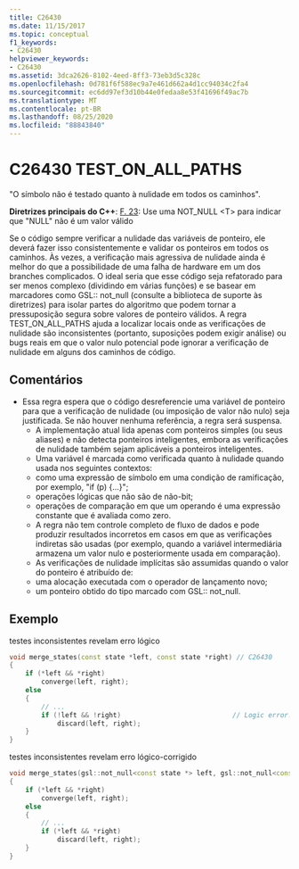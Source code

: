 ```yaml
---
title: C26430
ms.date: 11/15/2017
ms.topic: conceptual
f1_keywords:
- C26430
helpviewer_keywords:
- C26430
ms.assetid: 3dca2626-8102-4eed-8ff3-73eb3d5c328c
ms.openlocfilehash: 0d781f6f588ec9a7e461d662a4d1cc94034c2fa4
ms.sourcegitcommit: ec6dd97ef3d10b44e0fedaa8e53f41696f49ac7b
ms.translationtype: MT
ms.contentlocale: pt-BR
ms.lasthandoff: 08/25/2020
ms.locfileid: "88843840"
---
```

# <a name="c26430-test_on_all_paths"></a>C26430 TEST_ON_ALL_PATHS

"O símbolo não é testado quanto à nulidade em todos os caminhos".

**Diretrizes principais do C++**: [F. 23](https://github.com/isocpp/CppCoreGuidelines/blob/master/CppCoreGuidelines.md#f23-use-a-not_nullt-to-indicate-that-null-is-not-a-valid-value): Use uma NOT_NULL \<T> para indicar que "NULL" não é um valor válido

Se o código sempre verificar a nulidade das variáveis de ponteiro, ele deverá fazer isso consistentemente e validar os ponteiros em todos os caminhos. Às vezes, a verificação mais agressiva de nulidade ainda é melhor do que a possibilidade de uma falha de hardware em um dos branches complicados. O ideal seria que esse código seja refatorado para ser menos complexo (dividindo em várias funções) e se basear em marcadores como GSL:: not_null (consulte a biblioteca de suporte às diretrizes) para isolar partes do algoritmo que podem tornar a pressuposição segura sobre valores de ponteiro válidos. A regra TEST_ON_ALL_PATHS ajuda a localizar locais onde as verificações de nulidade são inconsistentes (portanto, suposições podem exigir análise) ou bugs reais em que o valor nulo potencial pode ignorar a verificação de nulidade em alguns dos caminhos de código.

## <a name="remarks"></a>Comentários

- Essa regra espera que o código desreferencie uma variável de ponteiro para que a verificação de nulidade (ou imposição de valor não nulo) seja justificada. Se não houver nenhuma referência, a regra será suspensa.
  - A implementação atual lida apenas com ponteiros simples (ou seus aliases) e não detecta ponteiros inteligentes, embora as verificações de nulidade também sejam aplicáveis a ponteiros inteligentes.
  - Uma variável é marcada como verificada quanto à nulidade quando usada nos seguintes contextos:
  - como uma expressão de símbolo em uma condição de ramificação, por exemplo, "if (p) {...}";
  - operações lógicas que não são de não-bit;
  - operações de comparação em que um operando é uma expressão constante que é avaliada como zero.
  - A regra não tem controle completo de fluxo de dados e pode produzir resultados incorretos em casos em que as verificações indiretas são usadas (por exemplo, quando a variável intermediária armazena um valor nulo e posteriormente usada em comparação).
  - As verificações de nulidade implícitas são assumidas quando o valor do ponteiro é atribuído de:
  - uma alocação executada com o operador de lançamento novo;
  - um ponteiro obtido do tipo marcado com GSL:: not_null.

## <a name="example"></a>Exemplo

testes inconsistentes revelam erro lógico

```cpp
void merge_states(const state *left, const state *right) // C26430
{
    if (*left && *right)
        converge(left, right);
    else
    {
        // ...
        if (!left && !right)                            // Logic error!
            discard(left, right);
    }
}
```

testes inconsistentes revelam erro lógico-corrigido

```cpp
void merge_states(gsl::not_null<const state *> left, gsl::not_null<const state *> right)
{
    if (*left && *right)
        converge(left, right);
    else
    {
        // ...
        if (*left && *right)
            discard(left, right);
    }
}
```
